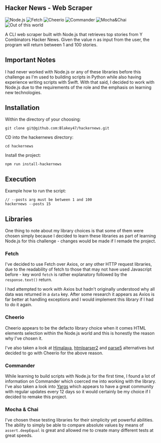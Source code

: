 ## Hacker News - Web Scraper

![Node.js](https://img.shields.io/badge/Framework-Node.js-green)
![Fetch](https://img.shields.io/badge/Libraries-Fetch-blue)
![Cheerio](https://img.shields.io/badge/Libraries-Cheerio-blue)
![Commander](https://img.shields.io/badge/Libraries-Commander-blue)
![Mocha&Chai](https://img.shields.io/badge/Libraries-Mocha&Chai-blue)
![Out of this world](https://img.shields.io/badge/Fun-Out%20of%20this%20world-red)

A  CLI web scraper built with Node.js that retrieves top stories from Y Combinators Hacker News. Given the value n as input from the user, the program will return between 1 and 100 stories.

## Important Notes

I had never worked with Node.js or any of these libraries before this challenge as I'm used to building scripts in Python while also having experience writing scripts with Swift. With that said, I decided to work with Node.js due to the requirements of the role and the emphasis on learning new technologies.

## Installation

Within the directory of your choosing:

```
git clone git@github.com:Blakey47/hackernews.git
```

CD into the hackernews directory:

```
cd hackernews
```

Install the project:

```
npm run install-hackernews
```

## Execution

Example how to run the script:

```
// --posts arg must be between 1 and 100
hackernews --posts 15
```

## Libraries

One thing to note about my library choices is that some of them were chosen simply because I decided to learn these libraries as part of learning Node.js for this challenge - changes would be made if I remade the project.

### Fetch

I've decided to use Fetch over Axios, or any other HTTP request libraries, due to the readability of fetch to those that may not have used Javascript before - key word `fetch` is rather explanatory followed by the `response.text()` return.

I had attempted to work with Axios but hadn't originally understood why all data was returned in a `data` key. After some research it appears as Axios is far better at handling exceptions and I would implement this library if I had to do it again.

### Cheerio

Cheerio appears to be the defacto library choice when it comes HTML elements selection within the Node.js world and this is honestly the reason why I've chosen it.

I've also taken a look at [Himalaya](https://github.com/andrejewski/himalaya), [htmlparser2](https://github.com/fb55/htmlparser2) and [parse5](https://github.com/inikulin/parse5) alternatives but decided to go with Cheerio for the above reason.

### Commander

While learning to build scripts with Node.js for the first time, I found a lot of information on Commander which coerced me into working with the library. I've also taken a look into [Yargs](https://github.com/yargs/yargs) which appears to have a great community with regular updates every 12 days so it would certainly be my choice if I decided to remake this project.

### Mocha & Chai

I've chosen these testing libraries for their simplicity yet powerful abilities. The ability to simply be able to compare absolute values by means of `assert.deepEqual` is great and allowed me to create many different tests at great speeds.
